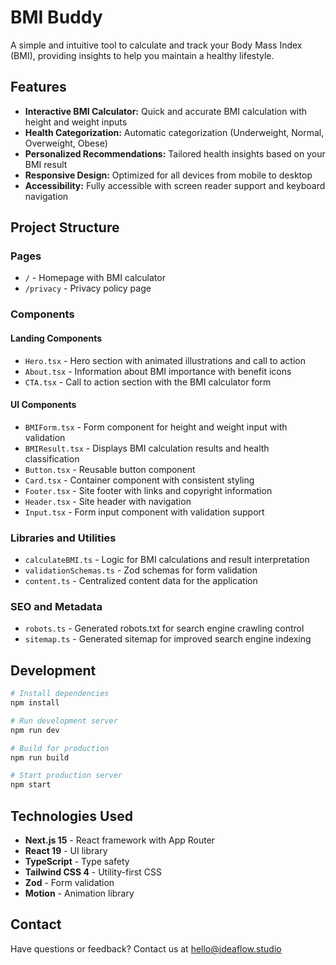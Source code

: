 # BMI Buddy

A simple and intuitive tool to calculate and track your Body Mass Index (BMI), providing insights to help you maintain a healthy lifestyle.

## Features

- **Interactive BMI Calculator:** Quick and accurate BMI calculation with height and weight inputs
- **Health Categorization:** Automatic categorization (Underweight, Normal, Overweight, Obese)
- **Personalized Recommendations:** Tailored health insights based on your BMI result
- **Responsive Design:** Optimized for all devices from mobile to desktop
- **Accessibility:** Fully accessible with screen reader support and keyboard navigation

## Project Structure

### Pages
- `/` - Homepage with BMI calculator
- `/privacy` - Privacy policy page

### Components

#### Landing Components
- `Hero.tsx` - Hero section with animated illustrations and call to action
- `About.tsx` - Information about BMI importance with benefit icons
- `CTA.tsx` - Call to action section with the BMI calculator form

#### UI Components
- `BMIForm.tsx` - Form component for height and weight input with validation
- `BMIResult.tsx` - Displays BMI calculation results and health classification
- `Button.tsx` - Reusable button component
- `Card.tsx` - Container component with consistent styling
- `Footer.tsx` - Site footer with links and copyright information
- `Header.tsx` - Site header with navigation
- `Input.tsx` - Form input component with validation support

### Libraries and Utilities
- `calculateBMI.ts` - Logic for BMI calculations and result interpretation
- `validationSchemas.ts` - Zod schemas for form validation
- `content.ts` - Centralized content data for the application

### SEO and Metadata
- `robots.ts` - Generated robots.txt for search engine crawling control
- `sitemap.ts` - Generated sitemap for improved search engine indexing

## Development

```bash
# Install dependencies
npm install

# Run development server
npm run dev

# Build for production
npm run build

# Start production server
npm start
```

## Technologies Used

- **Next.js 15** - React framework with App Router
- **React 19** - UI library
- **TypeScript** - Type safety
- **Tailwind CSS 4** - Utility-first CSS
- **Zod** - Form validation
- **Motion** - Animation library

## Contact

Have questions or feedback? Contact us at hello@ideaflow.studio
